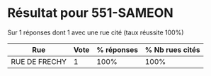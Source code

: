 # Résultat pour 551-SAMEON

Sur 1 réponses dont 1 avec une rue cité (taux réussite 100%)

| Rue | Vote | % réponses | % Nb rues cités|
|-----|------|------------|----------------|
| RUE DE FRECHY | 1 | 100% | 100%|
